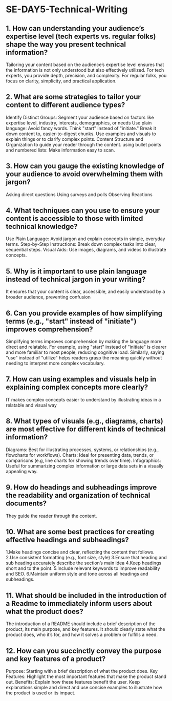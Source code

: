 # SE-DAY5-Technical-Writing
## 1. How can understanding your audience’s expertise level (tech experts vs. regular folks) shape the way you present technical information?
Tailoring your content based on the audience’s expertise level ensures that the information is not only understood but also effectively utilized. For tech experts, you provide depth, precision, and complexity. For regular folks, you focus on clarity, simplicity, and practical application.

## 2. What are some strategies to tailor your content to different audience types?
Identify Distinct Groups: Segment your audience based on factors like expertise level, industry, interests, demographics, or needs
Use plain language: Avoid fancy words. Think "start" instead of "initiate."
Break it down content to,  easier-to-digest chunks.
Use examples and visuals to explain things or to clarify complex points.
Content Structure and Organization to guide your reader through the content. using bullet points and numbered lists: Make information easy to scan.

## 3. How can you gauge the existing knowledge of your audience to avoid overwhelming them with jargon?
Asking direct questions
Using surveys and polls
Observing Reactions 

## 4. What techniques can you use to ensure your content is accessible to those with limited technical knowledge?
Use Plain Language: Avoid jargon and explain concepts in simple, everyday terms.
Step-by-Step Instructions: Break down complex tasks into clear, sequential steps.
Visual Aids: Use images, diagrams, and videos to illustrate concepts.

## 5. Why is it important to use plain language instead of technical jargon in your writing?
It ensures that your content is clear, accessible, and easily understood by a broader audience, preventing confusion 

## 6. Can you provide examples of how simplifying terms (e.g., "start" instead of "initiate") improves comprehension?
Simplifying terms improves comprehension by making the language more direct and relatable. For example, using "start" instead of "initiate" is clearer and more familiar to most people, reducing cognitive load. Similarly, saying "use" instead of "utilize" helps readers grasp the meaning quickly without needing to interpret more complex vocabulary. 

## 7. How can using examples and visuals help in explaining complex concepts more clearly?
IT makes complex concepts easier to understand by illustrating ideas in a relatable and visual way

## 8. What types of visuals (e.g., diagrams, charts) are most effective for different kinds of technical information?
Diagrams: Best for illustrating processes, systems, or relationships (e.g., flowcharts for workflows).
Charts: Ideal for presenting data, trends, or comparisons (e.g, line charts for showing trends over time).
Infographics: Useful for summarizing complex information or large data sets in a visually appealing way.

## 9. How do headings and subheadings improve the readability and organization of technical documents?
They guide the reader through the content.

## 10. What are some best practices for creating effective headings and subheadings?
1.Make headings concise and clear, reflecting the content that follows.
2.Use consistent formatting (e.g., font size, style) 
3.Ensure that heading and sub heading accurately describe the section’s main idea
4.Keep headings short and to the point.
5.Include relevant keywords to improve readability and SEO.
6.Maintain uniform style and tone across all headings and subheadings.

## 11. What should be included in the introduction of a Readme to immediately inform users about what the product does?
The introduction of a README should include a brief description of the product, its main purpose, and key features. It should clearly state what the product does, who it’s for, and how it solves a problem or fulfills a need.

## 12. How can you succinctly convey the purpose and key features of a product?
Purpose: Starting  with a brief description of what the product does.
Key Features: Highlight the most important features that make the product stand out.
Benefits: Explain how these features benefit the user.
Keep explanations simple and direct and use concise examples to illustrate how the product is used or its impact.
